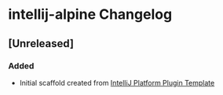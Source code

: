 <!-- Keep a Changelog guide -> https://keepachangelog.com -->

# intellij-alpine Changelog

## [Unreleased]
### Added
- Initial scaffold created from [IntelliJ Platform Plugin Template](https://github.com/JetBrains/intellij-platform-plugin-template)
